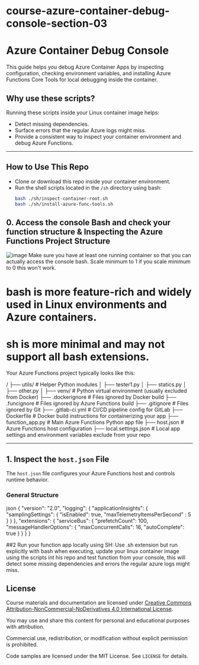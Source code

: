 # course-azure-container-debug-console-section-03

# Azure Container Debug Console

This guide helps you debug Azure Container Apps by inspecting configuration, checking environment variables, and installing Azure Functions Core Tools for local debugging inside the container.


## Why use these scripts?

Running these scripts inside your Linux container image helps:

- Detect missing dependencies.
- Surface errors that the regular Azure logs might miss.
- Provide a consistent way to inspect your container environment and debug Azure Functions.

---

## How to Use This Repo

- Clone or download this repo inside your container environment.
- Run the shell scripts located in the `/sh` directory using bash:
  ```bash
  bash ./sh/inspect-container-root.sh
  bash ./sh/install-azure-func-tools.sh

## 0. Access the console Bash and check your function structure & Inspecting the Azure Functions Project Structure

![image](https://github.com/user-attachments/assets/d9835801-11e0-41f8-8de6-60a2e364e011)
Make sure you have at least one running container so that you can actually access the console bash.  Scale minimum to 1 if you scale minimum to 0 this won't work. 
# bash is more feature-rich and widely used in Linux environments and Azure containers.
# sh is more minimal and may not support all bash extensions.
 
Your Azure Functions project typically looks like this:

/
├── utils/ # Helper Python modules
│ ├── tester1.py
│ ├── statics.py
│ ├── other.py
│
├── venv/ # Python virtual environment (usually excluded from Docker)
├── .dockerignore # Files ignored by Docker build
├── .funcignore # Files ignored by Azure Functions build
├── .gitignore # Files ignored by Git
├── .gitlab-ci.yml # CI/CD pipeline config for GitLab
├── Dockerfile # Docker build instructions for containerizing your app
├── function_app.py # Main Azure Functions Python app file
├── host.json # Azure Functions host configuration
├── local.settings.json # Local app settings and environment variables exclude from your repo

---

## 1. Inspect the `host.json` File

The `host.json` file configures your Azure Functions host and controls runtime behavior.

### General Structure
json
{
  "version": "2.0",
  "logging": {
    "applicationInsights": {
      "samplingSettings": {
        "isEnabled": true,
        "maxTelemetryItemsPerSecond" : 5
      }
    }
  },
  "extensions": {
    "serviceBus": {
      "prefetchCount": 100,
      "messageHandlerOptions": {
        "maxConcurrentCalls": 16,
        "autoComplete": true
      }
    }
  }
}

##2 Run your function app locally  using SH:
Use .sh extension but run explicitly with bash when executing, update your linux container image using the scripts int his repo and test function from your console, this will detect some missing dependencies and errors the regular azure logs might miss.



## License

Course materials and documentation are licensed under [Creative Commons Attribution-NonCommercial-NoDerivatives 4.0 International License](https://creativecommons.org/licenses/by-nc-nd/4.0/).

You may use and share this content for personal and educational purposes with attribution.

Commercial use, redistribution, or modification without explicit permission is prohibited.

Code samples are licensed under the MIT License. See `LICENSE` for details.
